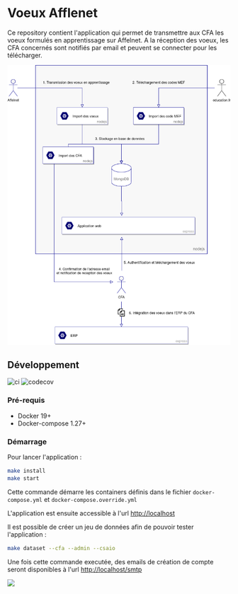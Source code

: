 # Voeux Afflenet

Ce repository contient l'application qui permet de transmettre aux CFA les voeux formulés en apprentissage sur Affelnet.
A la réception des voeux, les CFA concernés sont notifiés par email et peuvent se connecter pour les télécharger.

![schema](./misc/doc/voeux-affelnet-fonctionnement.drawio.png)


## Développement

![ci](https://github.com/mission-apprentissage/voeux-affelnet/actions/workflows/ci.yml/badge.svg)
![codecov](https://codecov.io/gh/mission-apprentissage/voeux-affelnet/branch/main/graph/badge.svg?token=CVNNCH0GYA)


### Pré-requis

- Docker 19+
- Docker-compose 1.27+

### Démarrage

Pour lancer l'application :

```sh
make install
make start
```

Cette commande démarre les containers définis dans le fichier `docker-compose.yml` et `docker-compose.override.yml`

L'application est ensuite accessible à l'url [http://localhost](http://localhost)

Il est possible de créer un jeu de données afin de pouvoir tester l'application :

```sh
make dataset --cfa --admin --csaio
```

Une fois cette commande executée, des emails de création de compte seront disponibles à l'url [http://localhost/smtp](http://localhost/smtp)

![](https://avatars1.githubusercontent.com/u/63645182?s=200&v=4)
